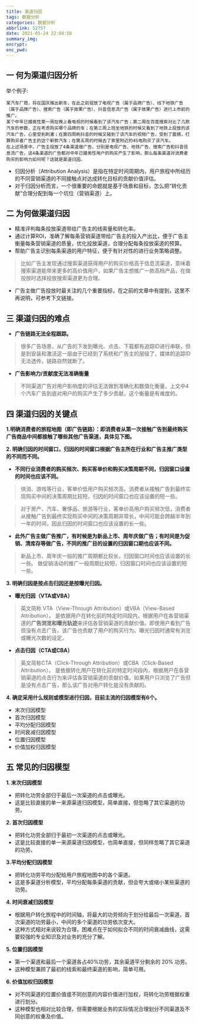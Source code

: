 ```yaml
---
title: 渠道归因
tags: 数据分析
categories: 数据分析
abbrlink: 52757
date: 2021-05-24 22:04:58
summary_img:
encrypt:
enc_pwd:
---
```


## 一 何为渠道归因分析

举个例子:

```
某汽车厂商，将在国庆推出新车，在此之前投放了电视广告（属于品牌广告）、线下地铁广告（属于品牌广告）、搜索广告（属于效果广告）、抖音信息流广告（属于效果广告）进行上市前的推广。
某个中年已婚男性第一周在晚上看电视的时候看到了该汽车广告；第二周在百度搜索对比了几款汽车的参数，正在考虑购买哪个品牌的车；在第三周上班坐地铁的时候又看到了地铁上投放的该汽车广告，心里受到刺激；在第四周刷抖音的时候又碰到了该汽车的视频广告，受到了震撼，打算购买者广告主的这个新款汽车；在第五周的时候去了家里附近的4S电购买了该汽车。
在上述场景中，广告主投放了4条渠道做广告，分别是电视广告、地铁广告、搜索广告和抖音信息流广告，这4条渠道的广告都对中年已婚男性用户的购买产生了影响，那么每条渠道对消费者购买的影响力如何呢？这就是渠道归因。
```

- 归因分析（Attribution Analysis）是指在特定时间周期内，用户旅程中所经历的不同营销渠道的不同接触点对达成转化目标的贡献价值评估。
- 对于归因分析而言，一个很重要的命题就是基于场景和目标，怎么把“转化贡献”合理分配到每一个坑位（营销渠道）上。

## 二 为何做渠道归因

- 精准评判每条投放渠道带给广告主的线索量和转化率。
- 通过计算ROI，准确了解每条营销渠道带给广告主的投入产出比，便于广告主衡量每条营销渠道的质量，优化投放渠道，合理分配每条投放渠道的预算。
- 帮助广告主识别每条渠道的用户特征，便于有针对性的进行业务策略调整。

> 比如广告主发现通过搜索渠道获得用户的购买价格高于信息流渠道，意味着搜索渠道能带来更多的高价值用户，如果广告主想推广一款高档产品，在做投放时选择投放搜索渠道更为合理。

- 广告主做广告投放时最关注的几个重要指标，在之前的文章中有提到，这里不再说明，可参考下文链接。

## 三 渠道归因的难点

- **广告链路无法全程跟踪。**

> 很多广告场景，从广告的下发到曝光、点击、下载都有追踪ID进行串联，但是到安装和激活这一层由于已经到了系统和广告主的层级了，媒体的追踪ID无法透传，链路自然就断了。

- **广告影响力/贡献度无法准确衡量**

> 不同渠道广告对用户影响度的评估无法做到准确化和数值化衡量。上文中4个汽车广告到底对用户的购买产生了多少贡献，这个衡量是有难度的。

## 四 渠道归因的关键点

**1.明确消费者的旅程地图（即广告链路）：即消费者从第一次接触广告到最终购买广告商品中间都接触了哪些其他广告渠道，具体见下图。**

**2. 明确归因的时间窗口，归因的时间窗口根据广告主所在行业和广告主推广类型的不同而不同。**

- **不同行业消费者的购买频次、购买客单价和购买决策周期不同，归因窗口设置的时间也应该不同。**

> 快消、游戏等行业，客单价低用户购买频次高，消费者从接触广告到最终实现购买中间的决策周期比较短，归因的时间窗口也应该设置的短一些。


> 对于房产、汽车、奢侈品、旅游等行业，客单价高用户购买频次低，消费者从接触广告到最终实现购买中间的决策周期非常长，中间可能会跨越半年到一年的时间，因此归因的时间窗口也应该设置的长一些。

- **此外广告主做广告推广，有时候是为新品上市、周年庆做广告；有时间是为促销、清库存等做广告，不同的推广目的设置的归因窗口期也应该不同。**

> 新品上市、周年庆一般的推广周期都比较长，归因窗口时间也应该设置的长一些。
> 做促销活动的推广一般周期比较短，归因窗口时间也应该设置的短一些。

**3. 明确归因是按点击归因还是按曝光归因。**

- **曝光归因（VTA或VBA）**

> 英文简称 VTA（View-Through Attribution）或VBA（View-Based Attribution）。
> 是依据用户在转化前的特定时间段内，根据用户在各营销渠道的**广告浏览和曝光轨迹**来评估各营销渠道的贡献价值。即使用户看到广告但没有点击广告，该广告也贡献了用户的购买行为。曝光归因时通常有浏览或曝光次数的设定。

- **点击归因（CTA或CBA）**

> 英文简称CTA（Click-Through Attribution）或CBA（Click-Based Attribution）。
> 是依据转化用户在转化前的特定时间段内，根据用户在各营销渠道的点击行为来评估各营销渠道的贡献价值。如果用户只浏览了广告但是没有点击广告，那么该广告对用户转化是没有贡献的。

**4. 确定采用什么规则或模型进行归因，目前主流的归因模型有6个。**

- 末次归因模型
- 首次归因模型
- 平均分配归因模型
- 时间衰减归因模型
- 位置归因模型
- 价值加权归因模型

## 五 常见的归因模型

**1. 末次归因模型**

- 把转化功劳全部归于最后一次渠道的点击或曝光。
- 这是比较直接的单一来源渠道归因模型，简单直接，但忽略了其它渠道的功劳。

**2. 首次归因模型**

- 把转化功劳全部归于最初一次渠道的点击或曝光。
- 这是比较直接的单一来源渠道归因模型，也简单直接，但同样忽略了其它渠道的功劳。

**3.平均分配归因模型**

- 把转化功劳平均分配给用户旅程地图中的各个渠道。
- 这是多渠道分析模型，平均分配每条渠道的贡献，但会夸大或缩小某些渠道的功劳。

**4. 时间衰减归因模型**

- 根据用户转化旅程中的时间轴，将最大的功劳倾向于划分给最后一次渠道，首次渠道的功劳最小，中间的多个渠道的功劳依次变大。
- 这种方式相对来说较为合理，困难点在于如何拟合不同的时间衰减曲线，这需要较强的专业知识及对业务的充分了解。

**5. 位置归因模型**

- 第一个渠道和最后一个渠道各占40%功劳，其余渠道平分剩余的 20% 功劳。
- 这种模型兼顾了最初的线索和最终渠道的影响，简单可用。

**6. 价值加权归因模型**

- 对不同渠道的位置价值或不同创意的内容价值进行加权，将转化功劳根据权重进行划分。
- 这种模型也相对比较合理，但需要根据业务的实际情况合理划分不同渠道及不同创意的权重及价值。

